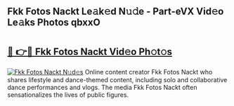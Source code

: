 ## Fkk Fotos Nackt Le𝚊k𝚎d N𝚞𝚍e - Part-eVX Vid𝚎o Le𝚊ks Photos qbxxO

# <h2><a href="http://fb39dw.evod.top/?m=Fkk+Fotos+Nackt">🔗 👉🔴 Fkk Fotos Nackt Vid𝚎o Ph𝚘t𝚘s</a></h2>

[![Fkk Fotos Nackt N𝚞d𝚎s](https://i.imgur.com/8V9OHl7.gif)](http://fb39dw.evod.top/?m=Fkk+Fotos+Nackt)
Online content creator Fkk Fotos Nackt who shares lifestyle and dance-themed content, including solo and collaborative dance performances and vlogs. The media Fkk Fotos Nackt often sensationalizes the lives of public figures. 
